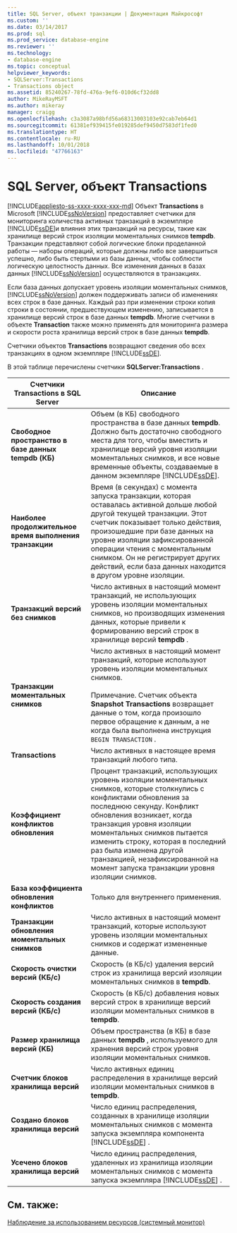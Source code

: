 ```yaml
---
title: SQL Server, объект транзакции | Документация Майкрософт
ms.custom: ''
ms.date: 03/14/2017
ms.prod: sql
ms.prod_service: database-engine
ms.reviewer: ''
ms.technology:
- database-engine
ms.topic: conceptual
helpviewer_keywords:
- SQLServer:Transactions
- Transactions object
ms.assetid: 85240267-78fd-476a-9ef6-010d6cf32dd8
author: MikeRayMSFT
ms.author: mikeray
manager: craigg
ms.openlocfilehash: c3a3087a98bfd56a68313003103e92cab7eb64d1
ms.sourcegitcommit: 61381ef939415fe019285def9450d7583df1fed0
ms.translationtype: HT
ms.contentlocale: ru-RU
ms.lasthandoff: 10/01/2018
ms.locfileid: "47766163"
---
```

# <a name="sql-server-transactions-object"></a>SQL Server, объект Transactions
[!INCLUDE[appliesto-ss-xxxx-xxxx-xxx-md](../../includes/appliesto-ss-xxxx-xxxx-xxx-md.md)]
  Объект **Transactions** в Microsoft [!INCLUDE[ssNoVersion](../../includes/ssnoversion-md.md)] предоставляет счетчики для мониторинга количества активных транзакций в экземпляре [!INCLUDE[ssDE](../../includes/ssde-md.md)]и влияния этих транзакций на ресурсы, такие как хранилище версий строк изоляции моментальных снимков **tempdb**. Транзакции представляют собой логические блоки проделанной работы — наборы операций, которые должны либо все завершиться успешно, либо быть стертыми из базы данных, чтобы соблюсти логическую целостность данных. Все изменения данных в базах данных [!INCLUDE[ssNoVersion](../../includes/ssnoversion-md.md)] осуществляются в транзакциях.  
  
 Если база данных допускает уровень изоляции моментальных снимков, [!INCLUDE[ssNoVersion](../../includes/ssnoversion-md.md)] должен поддерживать записи об изменениях всех строк в базе данных. Каждый раз при изменении строки копия строки в состоянии, предшествующем изменению, записывается в хранилище версий строк в базе данных **tempdb**. Многие счетчики в объекте **Transaction** также можно применять для мониторинга размера и скорости роста хранилища версий строк в базе данных **tempdb**.  
  
 Счетчики объектов **Transactions** возвращают сведения обо всех транзакциях в одном экземпляре [!INCLUDE[ssDE](../../includes/ssde-md.md)].  
  
 В этой таблице перечислены счетчики **SQLServer:Transactions** .  
  
|Счетчики Transactions в SQL Server|Описание|  
|--------------------------------------|-----------------|  
|**Свободное пространство в базе данных tempdb (КБ)**|Объем (в КБ) свободного пространства в базе данных **tempdb**. Должно быть достаточно свободного места для того, чтобы вместить и хранилище версий уровня изоляции моментальных снимков, и все новые временные объекты, создаваемые в данном экземпляре [!INCLUDE[ssDE](../../includes/ssde-md.md)].|  
|**Наиболее продолжительное время выполнения транзакции**|Время (в секундах) с момента запуска транзакции, которая оставалась активной дольше любой другой текущей транзакции. Этот счетчик показывает только действия, произошедшие при базе данных на уровне изоляции зафиксированной операции чтения с моментальным снимком. Он не регистрирует других действий, если база данных находится в другом уровне изоляции.|  
|**Транзакций версий без снимков**|Число активных в настоящий момент транзакций, не использующих уровень изоляции моментальных снимков, но производящих изменения данных, которые привели к формированию версий строк в хранилище версий **tempdb** .|  
|**Транзакции моментальных снимков**|Число активных в настоящий момент транзакций, которые используют уровень изоляции моментальных снимков.<br /><br /> Примечание. Счетчик объекта **Snapshot Transactions** возвращает данные о том, когда произошло первое обращение к данным, а не когда была выполнена инструкция `BEGIN TRANSACTION` .|  
|**Transactions**|Число активных в настоящее время транзакций любого типа.|  
|**Коэффициент конфликтов обновления**|Процент транзакций, использующих уровень изоляции моментальных снимков, которые столкнулись с конфликтами обновления за последнюю секунду. Конфликт обновления возникает, когда транзакция уровня изоляции моментальных снимков пытается изменить строку, которая в последний раз была изменена другой транзакцией, незафиксированной на момент запуска транзакции уровня изоляции снимков.|  
|**База коэффициента обновления конфликтов**|Только для внутреннего применения.|
|**Транзакции обновления моментальных снимков**|Число активных в настоящий момент транзакций, которые используют уровень изоляции моментальных снимков и содержат измененные данные.|  
|**Скорость очистки версий (КБ/с)**|Скорость (в КБ/с) удаления версий строк из хранилища версий изоляции моментальных снимков в **tempdb**.|  
|**Скорость создания версий (КБ/с)**|Скорость (в КБ/с) добавления новых версий строк в хранилище версий изоляции моментальных снимков в **tempdb**.|  
|**Размер хранилища версий (KБ)**|Объем пространства (в КБ) в базе данных **tempdb** , используемого для хранения версий строк уровня изоляции моментальных снимков.|  
|**Счетчик блоков хранилища версий**|Число активных единиц распределения в хранилище версий изоляции моментальных снимков в **tempdb**.|  
|**Создано блоков хранилища версий**|Число единиц распределения, созданных в хранилище изоляции моментальных снимков с момента запуска экземпляра компонента [!INCLUDE[ssDE](../../includes/ssde-md.md)] .|  
|**Усечено блоков хранилища версий**|Число единиц распределения, удаленных из хранилища изоляции моментальных снимков с момента запуска экземпляра [!INCLUDE[ssDE](../../includes/ssde-md.md)] .|  
  
## <a name="see-also"></a>См. также:  
 [Наблюдение за использованием ресурсов (системный монитор)](../../relational-databases/performance-monitor/monitor-resource-usage-system-monitor.md)  
  
  

